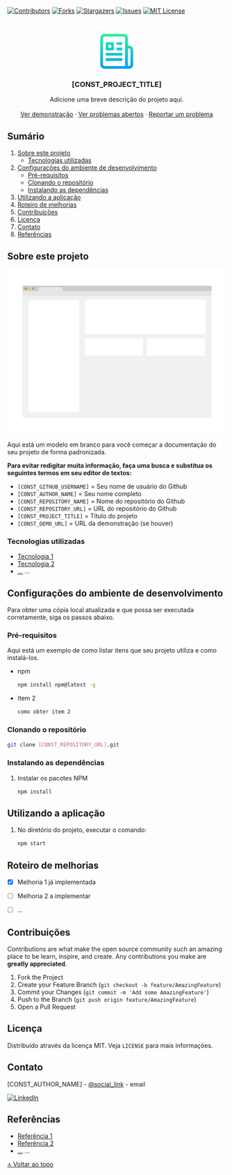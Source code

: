<!--
*** Aqui está um modelo em branco para você começar a documentação do seu projeto de forma padronizada.
***
*** Para evitar redigitar muita informação, faça uma busca e substitua os seguintes termos em seu editor de textos:
***
*** [CONST_GITHUB_USERNAME] = Seu nome de usuário do Github
*** [CONST_AUTHOR_NAME] = Seu nome completo
*** [CONST_REPOSITORY_NAME] = Nome do repositório do Github
*** [CONST_REPOSITORY_URL] = URL do repositório do Github
*** [CONST_PROJECT_TITLE] = Título do projeto
*** [CONST_DEMO_URL] = URL da demonstração (se houver)
-->


<!-- PROJECT SHIELDS -->
<!--
*** I'm using markdown "reference style" links for readability.
*** Reference links are enclosed in brackets [ ] instead of parentheses ( ).
*** See the bottom of this document for the declaration of the reference variables
*** for contributors-url, forks-url, etc. This is an optional, concise syntax you may use.
*** https://www.markdownguide.org/basic-syntax/#reference-style-links
-->
[![Contributors][contributors-shield]][contributors-url]
[![Forks][forks-shield]][forks-url]
[![Stargazers][stars-shield]][stars-url]
[![Issues][issues-shield]][issues-url]
[![MIT License][license-shield]][license-url]


<!-- PROJECT LOGO -->
<br />
<p align="center">
  <a href="https://github.com/[CONST_GITHUB_USERNAME]/[CONST_REPOSITORY_NAME]">
    <img src=".github/logo.png" alt="[CONST_REPOSITORY_NAME]" width="80" height="80">
  </a>

  <h3 align="center">[CONST_PROJECT_TITLE]</h3>

  <p align="center">
    Adicione uma breve descrição do projeto aqui.
    <br />
    <br />
    <a href="[CONST_DEMO_URL]">Ver demonstração</a>
    ·
    <a href="https://github.com/[CONST_GITHUB_USERNAME]/[CONST_REPOSITORY_NAME]/issues">Ver problemas abertos</a>
    ·
    <a href="https://github.com/[CONST_GITHUB_USERNAME]/[CONST_REPOSITORY_NAME]/issues/new">Reportar um problema</a>
  </p>
</p>


<!-- TABLE OF CONTENTS -->
## Sumário

<ol>
    <li>
        <a href="#sobre-este-projeto">Sobre este projeto</a>
        <ul>
            <li><a href="#tecnologias-utilizadas">Tecnologias utilizadas</a></li>
        </ul>
    </li>
    <li>
        <a href="#configurações-do-ambiente-de-desenvolvimento">Configurações do ambiente de desenvolvimento</a>
        <ul>
            <li><a href="#pré-requisitos">Pré-requisitos</a></li>
            <li><a href="#clonando-o-repositório">Clonando o repositório</a></li>
            <li><a href="#instalando-as-dependências">Instalando as dependências</a></li>
        </ul>
    </li>
    <li><a href="#utilizando-a-aplicação">Utilizando a aplicação</a></li>
    <li><a href="#roteiro-de-melhorias">Roteiro de melhorias</a></li>
    <li><a href="#contribuições">Contribuições</a></li>
    <li><a href="#licença">Licença</a></li>
    <li><a href="#contato">Contato</a></li>
    <li><a href="#referências">Referências</a></li>
</ol>


<!-- ABOUT THE PROJECT -->
## Sobre este projeto

[![Screenshot][product-screenshot]][product-screenshot]

Aqui está um modelo em branco para você começar a documentação do seu projeto de forma padronizada.

**Para evitar redigitar muita informação, faça uma busca e substitua os seguintes termos em seu editor de textos:**
- `[CONST_GITHUB_USERNAME]` = Seu nome de usuário do Github
- `[CONST_AUTHOR_NAME]` = Seu nome completo
- `[CONST_REPOSITORY_NAME]` = Nome do repositório do Github
- `[CONST_REPOSITORY_URL]` = URL do repositório do Github
- `[CONST_PROJECT_TITLE]` = Título do projeto
- `[CONST_DEMO_URL]` = URL da demonstração (se houver)


### Tecnologias utilizadas

* [Tecnologia 1](#link_para_tecnologia_1)
* [Tecnologia 2](#link_para_tecnologia_2)
* [...](#) ...


<!-- GETTING STARTED -->
## Configurações do ambiente de desenvolvimento

Para obter uma cópia local atualizada e que possa ser executada corretamente, siga os passos abaixo.

### Pré-requisitos

Aqui está um exemplo de como listar itens que seu projeto utiliza e como instalá-los.

* npm
  ```bash
  npm install npm@latest -g
  ```

* Item 2
  ```bash
  como obter item 2
  ```


### Clonando o repositório

   ```bash
   git clone [CONST_REPOSITORY_URL].git
   ```


### Instalando as dependências

1. Instalar os pacotes NPM
   ```bash
   npm install
   ```


<!-- USAGE EXAMPLES -->
## Utilizando a aplicação

1. No diretório do projeto, executar o comando:
   ```bash
   npm start
   ```


<!-- ROADMAP -->
## Roteiro de melhorias

- [x] Melhoria 1 já implementada
- [ ] Melhoria 2 a implementar
- [ ] ...


<!-- CONTRIBUTING -->
## Contribuições

Contributions are what make the open source community such an amazing place to be learn, inspire, and create. Any contributions you make are **greatly appreciated**.

1. Fork the Project
2. Create your Feature Branch (`git checkout -b feature/AmazingFeature`)
3. Commit your Changes (`git commit -m 'Add some AmazingFeature'`)
4. Push to the Branch (`git push origin feature/AmazingFeature`)
5. Open a Pull Request


<!-- LICENSE -->
## Licença

Distribuído através da licença MIT. Veja `LICENSE` para mais informações.


<!-- CONTACT -->
## Contato

[CONST_AUTHOR_NAME] - [@social_link](#) - email

[![LinkedIn][linkedin-shield]][linkedin-url]


<!-- ACKNOWLEDGEMENTS -->
## Referências

* [Referência 1](#link_para_referencia_1)
* [Referência 2](#link_para_referencia_2)
* [...](#) ...


<a href="#sumário">🔝 Voltar ao topo</a>


<!-- MARKDOWN LINKS & IMAGES -->
<!-- https://www.markdownguide.org/basic-syntax/#reference-style-links -->
[contributors-shield]: https://img.shields.io/github/contributors/[CONST_GITHUB_USERNAME]/[CONST_REPOSITORY_NAME].svg?style=for-the-badge
[contributors-url]: https://github.com/[CONST_GITHUB_USERNAME]/[CONST_REPOSITORY_NAME]/graphs/contributors
[forks-shield]: https://img.shields.io/github/forks/[CONST_GITHUB_USERNAME]/[CONST_REPOSITORY_NAME].svg?style=for-the-badge
[forks-url]: https://github.com/[CONST_GITHUB_USERNAME]/[CONST_REPOSITORY_NAME]/network/members
[stars-shield]: https://img.shields.io/github/stars/[CONST_GITHUB_USERNAME]/[CONST_REPOSITORY_NAME].svg?style=for-the-badge
[stars-url]: https://github.com/[CONST_GITHUB_USERNAME]/[CONST_REPOSITORY_NAME]/stargazers
[issues-shield]: https://img.shields.io/github/issues/[CONST_GITHUB_USERNAME]/[CONST_REPOSITORY_NAME].svg?style=for-the-badge
[issues-url]: https://github.com/[CONST_GITHUB_USERNAME]/[CONST_REPOSITORY_NAME]/issues
[license-shield]: https://img.shields.io/github/license/[CONST_GITHUB_USERNAME]/[CONST_REPOSITORY_NAME].svg?style=for-the-badge
[license-url]: https://github.com/[CONST_GITHUB_USERNAME]/[CONST_REPOSITORY_NAME]/blob/master/LICENSE.txt
[linkedin-shield]: https://img.shields.io/badge/-LinkedIn-black.svg?style=for-the-badge&logo=linkedin&colorB=555
[linkedin-url]: https://linkedin.com/in/[CONST_GITHUB_USERNAME]
[product-screenshot]: .github/screenshot.png